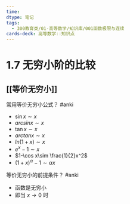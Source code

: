 ```yaml
---
time: 
dtype: 笔记
tags:
  - 300教育类/01-高等数学/知识库/001函数极限与连续
cards-deck: 高等数学::知识点
---
```

# 1.7 无穷小阶的比较
## [[等价无穷小]]

常用等价无穷小公式？ #anki 
- $\sin x\sim x$
- $arcsinx\sim x$
- $\tan x\sim x$
- $arctanx\sim x$
- $ln(1+x)\sim x$
- $e^x-1\sim x$
- $1-\cos x\sim \frac{1}{2}x^2$
- $(1+x)^\alpha-1\sim \alpha x$

等价无穷小的前提条件？ #anki 
- 函数是无穷小
- 即当 $x\to 0$ 时